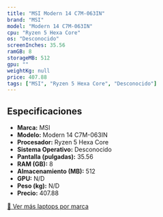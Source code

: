 ```yaml
---
title: "MSI Modern 14 C7M-063IN"
brand: "MSI"
model: "Modern 14 C7M-063IN"
cpu: "Ryzen 5 Hexa Core"
os: "Desconocido"
screenInches: 35.56
ramGB: 8
storageMB: 512
gpu: ""
weightKg: null
price: 407.88
tags: ["MSI", "Ryzen 5 Hexa Core", "Desconocido"]
---
```

## Especificaciones

- **Marca:** MSI
- **Modelo:** Modern 14 C7M-063IN
- **Procesador:** Ryzen 5 Hexa Core
- **Sistema Operativo:** Desconocido
- **Pantalla (pulgadas):** 35.56
- **RAM (GB):** 8
- **Almacenamiento (MB):** 512
- **GPU:** N/D
- **Peso (kg):** N/D
- **Precio:** 407.88

[:rocket: Ver más laptops por marca](/brand/msi)
